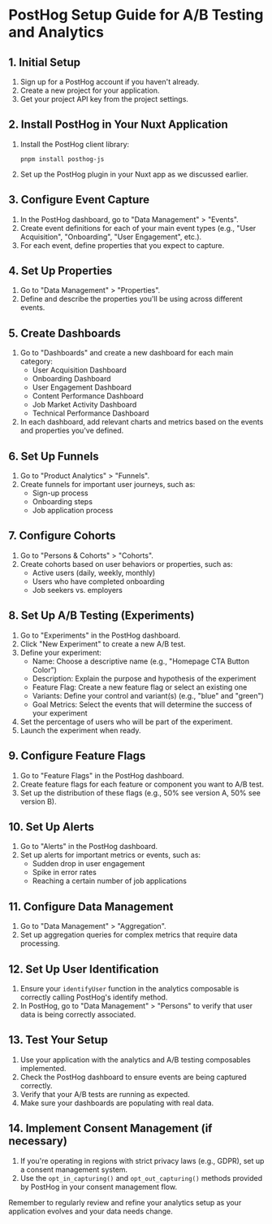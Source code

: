 # PostHog Setup Guide for A/B Testing and Analytics

## 1. Initial Setup

1. Sign up for a PostHog account if you haven't already.
2. Create a new project for your application.
3. Get your project API key from the project settings.

## 2. Install PostHog in Your Nuxt Application

1. Install the PostHog client library:
   ```
   pnpm install posthog-js
   ```
2. Set up the PostHog plugin in your Nuxt app as we discussed earlier.

## 3. Configure Event Capture

1. In the PostHog dashboard, go to "Data Management" > "Events".
2. Create event definitions for each of your main event types (e.g., "User Acquisition",
   "Onboarding", "User Engagement", etc.).
3. For each event, define properties that you expect to capture.

## 4. Set Up Properties

1. Go to "Data Management" > "Properties".
2. Define and describe the properties you'll be using across different events.

## 5. Create Dashboards

1. Go to "Dashboards" and create a new dashboard for each main category:
   - User Acquisition Dashboard
   - Onboarding Dashboard
   - User Engagement Dashboard
   - Content Performance Dashboard
   - Job Market Activity Dashboard
   - Technical Performance Dashboard
2. In each dashboard, add relevant charts and metrics based on the events and properties you've
   defined.

## 6. Set Up Funnels

1. Go to "Product Analytics" > "Funnels".
2. Create funnels for important user journeys, such as:
   - Sign-up process
   - Onboarding steps
   - Job application process

## 7. Configure Cohorts

1. Go to "Persons & Cohorts" > "Cohorts".
2. Create cohorts based on user behaviors or properties, such as:
   - Active users (daily, weekly, monthly)
   - Users who have completed onboarding
   - Job seekers vs. employers

## 8. Set Up A/B Testing (Experiments)

1. Go to "Experiments" in the PostHog dashboard.
2. Click "New Experiment" to create a new A/B test.
3. Define your experiment:
   - Name: Choose a descriptive name (e.g., "Homepage CTA Button Color")
   - Description: Explain the purpose and hypothesis of the experiment
   - Feature Flag: Create a new feature flag or select an existing one
   - Variants: Define your control and variant(s) (e.g., "blue" and "green")
   - Goal Metrics: Select the events that will determine the success of your experiment
4. Set the percentage of users who will be part of the experiment.
5. Launch the experiment when ready.

## 9. Configure Feature Flags

1. Go to "Feature Flags" in the PostHog dashboard.
2. Create feature flags for each feature or component you want to A/B test.
3. Set up the distribution of these flags (e.g., 50% see version A, 50% see version B).

## 10. Set Up Alerts

1. Go to "Alerts" in the PostHog dashboard.
2. Set up alerts for important metrics or events, such as:
   - Sudden drop in user engagement
   - Spike in error rates
   - Reaching a certain number of job applications

## 11. Configure Data Management

1. Go to "Data Management" > "Aggregation".
2. Set up aggregation queries for complex metrics that require data processing.

## 12. Set Up User Identification

1. Ensure your `identifyUser` function in the analytics composable is correctly calling PostHog's
   identify method.
2. In PostHog, go to "Data Management" > "Persons" to verify that user data is being correctly
   associated.

## 13. Test Your Setup

1. Use your application with the analytics and A/B testing composables implemented.
2. Check the PostHog dashboard to ensure events are being captured correctly.
3. Verify that your A/B tests are running as expected.
4. Make sure your dashboards are populating with real data.

## 14. Implement Consent Management (if necessary)

1. If you're operating in regions with strict privacy laws (e.g., GDPR), set up a consent management
   system.
2. Use the `opt_in_capturing()` and `opt_out_capturing()` methods provided by PostHog in your
   consent management flow.

Remember to regularly review and refine your analytics setup as your application evolves and your
data needs change.
